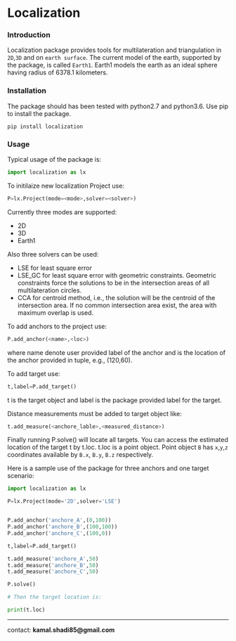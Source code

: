 # Localization

### Introduction
Localization package provides tools for multilateration and triangulation in `2D`,`3D` and on `earth surface`.
The current model of the earth, supported by the package, is called `Earth1`.
Earth1 models the earth as an ideal sphere having radius of 6378.1 kilometers.

### Installation
The package should has been tested with python2.7 and python3.6. Use pip to install the package.
```
pip install localization
```
### Usage

Typical usage of the package is:

```python
import localization as lx
```
To initilaize new localization Project use:

```python
P=lx.Project(mode=<mode>,solver=<solver>)
```

Currently three modes are supported:
 - 2D
 - 3D
 - Earth1

Also three solvers can be used:
 - LSE for least square error
 - LSE_GC for least square error with geometric constraints. Geometric constraints force the solutions to be in the intersection areas of all multilateration circles.
 - CCA for centroid method, i.e., the solution will be the centroid of the intersection area. If no common intersection area exist, the area with maximum overlap is used.

To add anchors to the project use:

```python
P.add_anchor(<name>,<loc>)
```

where name denote user provided label of the anchor and <loc> is the location of the anchor provided in tuple, e.g., (120,60).

To add target use:

```python
t,label=P.add_target()
```

t is the target object and label is the package provided label for the target.

Distance measurements must be added to target object like:

```python
t.add_measure(<anchore_lable>,<measured_distance>)
```

Finally running P.solve() will locate all targets. You can access the estimated location of the target t by t.loc.
t.loc is a point object. Point object `B` has `x`,`y`,`z` coordinates available by `B.x`, `B.y`, `B.z` respectively.

Here is a sample use of the package for three anchors and one target scenario:

```python
import localization as lx

P=lx.Project(mode='2D',solver='LSE')


P.add_anchor('anchore_A',(0,100))
P.add_anchor('anchore_B',(100,100))
P.add_anchor('anchore_C',(100,0))

t,label=P.add_target()

t.add_measure('anchore_A',50)
t.add_measure('anchore_B',50)
t.add_measure('anchore_C',50)

P.solve()

# Then the target location is:

print(t.loc)
```

---
contact: __kamal.shadi85@gmail.com__

